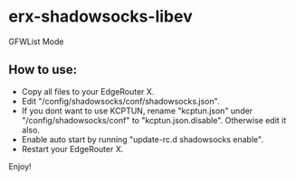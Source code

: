 # erx-shadowsocks-libev
GFWList Mode

## How to use:
* Copy all files to your EdgeRouter X.
* Edit "/config/shadowsocks/conf/shadowsocks.json".
* If you dont want to use KCPTUN, rename "kcptun.json" under "/config/shadowsocks/conf" to "kcptun.json.disable". Otherwise edit it also.
* Enable auto start by running "update-rc.d shadowsocks enable".
* Restart your EdgeRouter X.

Enjoy!
